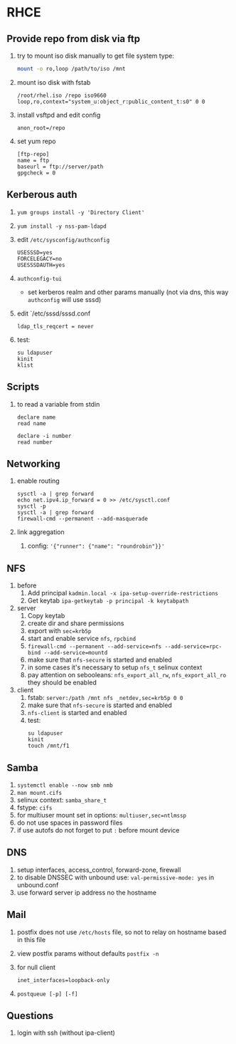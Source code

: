 # RHCE

## Provide repo from disk via ftp
1. try to mount iso disk manually to get file system type:
    ```bash
    mount -o ro,loop /path/to/iso /mnt
    ```

1. mount iso disk with fstab
    ```
    /root/rhel.iso /repo iso9660 loop,ro,context="system_u:object_r:public_content_t:s0" 0 0
    ```

1. install vsftpd and edit config
    ```
    anon_root=/repo
    ```

1. set yum repo
    ```
    [ftp-repo]
    name = ftp
    baseurl = ftp://server/path
    gpgcheck = 0
    ```

## Kerberous auth
1. `yum groups install -y 'Directory Client'`
1. `yum install -y nss-pam-ldapd`
1. edit `/etc/sysconfig/authconfig`
    ```
    USESSSD=yes
    FORCELEGACY=no
    USESSSDAUTH=yes
    ```

1. `authconfig-tui`

    * set kerberos realm and other params manually (not via dns, this way `authconfig` will use sssd)

1. edit `/etc/sssd/sssd.conf

    ```
    ldap_tls_reqcert = never
    ```

1. test:

    ```
    su ldapuser
    kinit
    klist
    ```

## Scripts
1. to read a variable from stdin

    ```
    declare name
    read name

    declare -i number
    read number
    ```

## Networking
1. enable routing

    ```
    sysctl -a | grep forward
    echo net.ipv4.ip_forward = 0 >> /etc/sysctl.conf
    sysctl -p
    sysctl -a | grep forward
    firewall-cmd --permanent --add-masquerade
    ```

1. link aggregation
    1. config: `'{"runner": {"name": "roundrobin"}}'`

## NFS
1. before
    1. Add principal `kadmin.local -x ipa-setup-override-restrictions`
    1. Get keytab `ipa-getkeytab -p principal -k keytabpath`
1. server
    1. Copy keytab
    1. create dir and share permissions
    1. export with `sec=krb5p`
    1. start and enable service `nfs`, `rpcbind`
    1. `firewall-cmd --permanent --add-service=nfs --add-service=rpc-bind --add-service=mountd`
    1. make sure that `nfs-secure` is started and enabled
    1. in some cases it's necessary to setup `nfs_t` selinux context
    1. pay attention on sebooleans: `nfs_export_all_rw`, `nfs_export_all_ro` they should be enabled
1. client
    1. fstab: `server:/path /mnt nfs _netdev,sec=krb5p 0 0`
    1. make sure that `nfs-secure` is started and enabled
    1. `nfs-client` is started and enabled
    1. test:
        ```
        su ldapuser
        kinit
        touch /mnt/f1
        ```

## Samba
1. `systemctl enable --now smb nmb`
1. `man mount.cifs`
1. selinux context: `samba_share_t`
1. fstype: `cifs`
1. for multiuser mount set in options: `multiuser,sec=ntlmssp`
1. do not use spaces in password files
1. if use autofs do not forget to put `:` before mount device


## DNS
1. setup interfaces, access_control, forward-zone, firewall
1. to disable DNSSEC with unbound use: `val-permissive-mode: yes` in unbound.conf
1. use forward server ip address no the hostname


## Mail
1. postfix does not use `/etc/hosts` file, so not to relay on hostname based in this file
1. view postfix params without defaults `postfix -n`
1. for null client

    ```
    inet_interfaces=loopback-only
    ```

1. `postqueue [-p] [-f]`

## Questions
1. login with ssh (without ipa-client)
